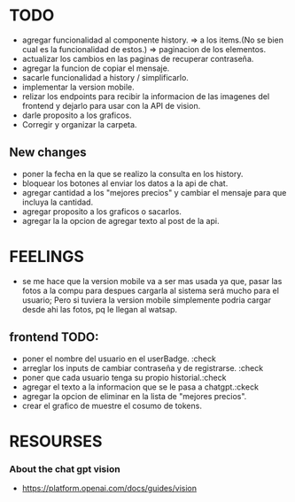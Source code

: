 # TODO

-   agregar funcionalidad al componente history.
    => a los items.(No se bien cual es la funcionalidad de estos.)
    => paginacion de los elementos.
-   actualizar los cambios en las paginas de recuperar contraseña.
-   agregar la funcion de copiar el mensaje.
-   sacarle funcionalidad a history / simplificarlo.
-   implementar la version mobile.
-   relizar los endpoints para recibir la informacion de las imagenes del frontend y dejarlo para usar con la API de vision.
-   darle proposito a los graficos.
-   Corregir y organizar la carpeta.

## New changes

-   poner la fecha en la que se realizo la consulta en los history.
-   bloquear los botones al enviar los datos a la api de chat.
-   agregar cantidad a los "mejores precios" y cambiar el mensaje para que incluya la cantidad.
-   agregar proposito a los graficos o sacarlos.
-   agregar la la opcion de agregar texto al post de la api.

# FEELINGS

-   se me hace que la version mobile va a ser mas usada ya que, pasar las fotos a la compu para despues cargarla al sistema será mucho para el usuario; Pero si tuviera la version mobile simplemente podria cargar desde ahi las fotos, pq le llegan al watsap.

## frontend TODO:

-   poner el nombre del usuario en el userBadge. :check
-   arreglar los inputs de cambiar contraseña y de registrarse. :check
-   poner que cada usuario tenga su propio historial.:check
-   agregar el texto a la informacion que se le pasa a chatgpt.:ckeck
-   agregar la opcion de eliminar en la lista de "mejores precios".
-   crear el grafico de muestre el cosumo de tokens.

# RESOURSES

### About the chat gpt vision

-   https://platform.openai.com/docs/guides/vision
